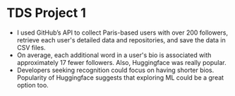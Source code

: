 # TDS Project 1
- I used GitHub’s API to collect Paris-based users with over 200 followers, retrieve each user's detailed data and repositories, and save the data in CSV files.  
- On average, each additional word in a user's bio is associated with approximately 17 fewer followers. Also, Huggingface was really popular. 
- Developers seeking recognition could focus on having shorter bios. Popularity of Huggingface suggests that exploring ML could be a great option too.
